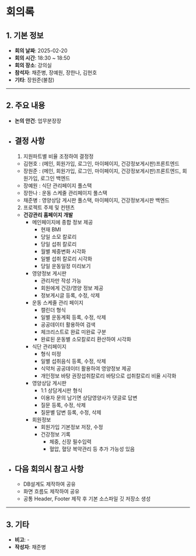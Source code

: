 # 회의록

## 1. 기본 정보

- **회의 날짜**: 2025-02-20
- **회의 시간**: 18:30 ~ 18:50
- **회의 장소**: 강의실
- **참석자**: 채준병, 장예원, 장한나, 김현호
- **기타**: 장원준(불참)

---

## 2. 주요 내용

- **논의 안건**: 업무분장장
- ## **결정 사항** 
  1. 지원파트별 비율 조정하여 결정정
    - 김현호 : (메인, 회원가입, 로그인, 마이페이지, 건강정보게시판)프론트엔드
    - 장원준 : (메인, 회원가입, 로그인, 마이페이지, 건강정보게시판)프론트엔드, 회원가입, 로그인 백엔드
    - 장예원 : 식단 관리페이지 풀스택
    - 장한나 : 운동 스케줄 관리페이지 풀스택
    - 채준병 : 영양상담 게시판 풀스택, 마이페이지, 건강정보게시판 백엔드
   
  2. 프로젝트 주제 및 컨텐츠
    - **건강관리 홈페이지 개발**
      - 메인페이지에 종합 정보 제공
        - 현재 BMI
        - 당일 소모 칼로리
        - 당일 섭취 칼로리
        - 월별 체중변화 시각화
        - 일별 섭취 칼로리 시각화
        - 당일 운동일정 미리보기
      - 영양정보 게시판
        - 관리자만 작성 가능
        - 회원에게 건강/영양 정보 제공
        - 정보게시글 등록, 수정, 삭제
      - 운동 스케줄 관리 페이지
        - 캘린더 형식
        - 일별 운동계획 등록, 수정, 삭제
        - 공공데이터 활용하여 검색
        - 체크리스트로 완료 미완료 구분
        - 완료된 운동별 소모칼로리 환산하여 시각화
      - 식단 관리페이지
        - 형식 미정
        - 일별 섭취음식 등록, 수정, 삭제
        - 식약처 공공데이터 활용하여 영양정보 제공
        - 개인정보 바탕 권장섭취칼로리 바탕으로 섭취칼로리 비율 시각화
      - 영양상담 게시판
        - 1:1 상담게시판 형식
        - 이용자 문의 남기면 상담영양사가 댓글로 답변
        - 질문 등록, 수정, 삭제
        - 질문별 답변 등록, 수정, 삭제
      - 회원정보
        - 회원가입 기본정보 저장, 수정
        - 건강정보 기록
          - 체중, 신장 필수입력
          - 혈압, 혈당 복약관리 등 추가 가능성 있음

- ## **다음 회의시 참고 사항**
  - DB설계도 제작하여 공유
  - 화면 흐름도 제작하여 공유
  - 공통 Header, Footer 제작 후 기본 소스파일 깃 저장소 생성

---

## 3. 기타

- **비고**: -
- **작성자**: 채준병
